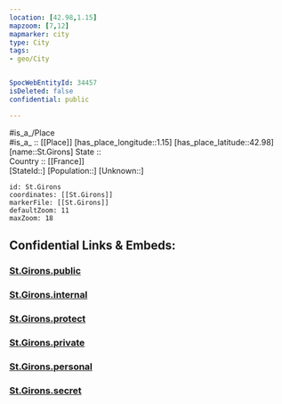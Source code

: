 ```yaml
---
location: [42.98,1.15] 
mapzoom: [7,12] 
mapmarker: city 
type: City
tags:
- geo/City


SpocWebEntityId: 34457
isDeleted: false
confidential: public

---
```

#is_a_/Place  
#is_a_ :: [[Place]] 
[has_place_longitude::1.15] 
[has_place_latitude::42.98] 
[name::St.Girons] 
State ::  
Country :: [[France]]  
[StateId::] 
[Population::] 
[Unknown::] 


```leaflet
id: St.Girons
coordinates: [[St.Girons]] 
markerFile: [[St.Girons]] 
defaultZoom: 11 
maxZoom: 18
```


## Confidential Links & Embeds: 

### [St.Girons.public](/_public/\Earth\Continent\Europe\Europe~West\France\regions~France\Occitanie\departments~Occitanie\Ariège\communes~Ariège\Saint-Girons\cities~Saint-GironsSt.Girons.public.md) 

### [St.Girons.internal](/_internal/\Earth\Continent\Europe\Europe~West\France\regions~France\Occitanie\departments~Occitanie\Ariège\communes~Ariège\Saint-Girons\cities~Saint-GironsSt.Girons.internal.md) 

### [St.Girons.protect](/_protect/\Earth\Continent\Europe\Europe~West\France\regions~France\Occitanie\departments~Occitanie\Ariège\communes~Ariège\Saint-Girons\cities~Saint-GironsSt.Girons.protect.md) 

### [St.Girons.private](/_private/\Earth\Continent\Europe\Europe~West\France\regions~France\Occitanie\departments~Occitanie\Ariège\communes~Ariège\Saint-Girons\cities~Saint-GironsSt.Girons.private.md) 

### [St.Girons.personal](/_personal/\Earth\Continent\Europe\Europe~West\France\regions~France\Occitanie\departments~Occitanie\Ariège\communes~Ariège\Saint-Girons\cities~Saint-GironsSt.Girons.personal.md) 

### [St.Girons.secret](/_secret/\Earth\Continent\Europe\Europe~West\France\regions~France\Occitanie\departments~Occitanie\Ariège\communes~Ariège\Saint-Girons\cities~Saint-GironsSt.Girons.secret.md)

